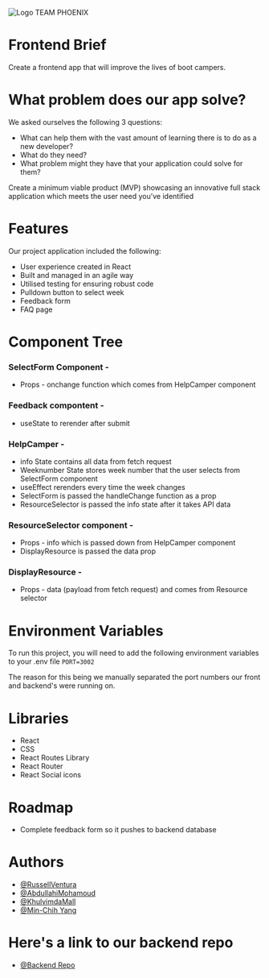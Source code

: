 ![Logo](https://russellventura.co.uk/wp-content/uploads/2022/06/TeamPhoenix.png)
TEAM PHOENIX
# Frontend Brief
Create a frontend app that will improve the lives of boot campers.

# What problem does our app solve?

We asked ourselves the following 3 questions:

- What can help them with the vast amount of learning there is to do as a new developer?
- What do they need?
- What problem might they have that your application could solve for them?

Create a minimum viable product (MVP) showcasing an innovative full stack application which meets the user need you’ve identified

# Features 

Our project application included the following:


- User experience created in React
- Built and managed in an agile way
- Utilised testing for ensuring robust code
- Pulldown button to select week
- Feedback form
- FAQ page


# Component Tree

### SelectForm Component -
- Props - onchange function which comes from HelpCamper component

### Feedback compontent -
- useState to rerender after submit

### HelpCamper -
- info State contains all data from fetch request
- Weeknumber State stores week number that the user selects from SelectForm component
- useEffect rerenders every time the week changes
- SelectForm is passed the handleChange function as a prop
- ResourceSelector is passed the info state after it takes API data

### ResourceSelector component -
- Props - info which is passed down from HelpCamper component
- DisplayResource is passed the data prop 

### DisplayResource - 
- Props - data (payload from fetch request) and comes from Resource selector


# Environment Variables
To run this project, you will need to add the following environment variables to your .env file
`PORT=3002`

The reason for this being we manually separated the port numbers our front and backend's were running on.

# Libraries
- React
- CSS
- React Routes Library
- React Router
- React Social icons 


# Roadmap
- Complete feedback form so it pushes to backend database

# Authors
- [@RussellVentura](https://www.github.com/russellventura)
- [@AbdullahiMohamoud](https://github.com/Abdu11ahi)
- [@KhulvimdaMall](https://github.com/KhullyMall)
- [@Min-Chih Yang](https://github.com/Min-Chih)


# Here's a link to our backend repo

- [@Backend Repo](https://github.com/SchoolOfCode/w9_backend-project-team-phoenix)

